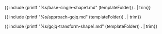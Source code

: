 {{ include (printf "%s/base-single-shape1.md" (templateFolder)) . | trim}}

{{ include (printf "%s/approach-gojq.md" (templateFolder)) . | trim}}

{{ include (printf "%s/gojq-transform-shape1.md" (templateFolder)) . | trim}}

